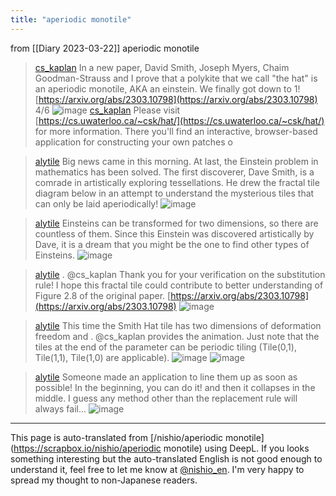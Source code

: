 ```yaml
---
title: "aperiodic monotile"
---
```


from  [[Diary 2023-03-22]]
aperiodic monotile
> [cs_kaplan](https://twitter.com/cs_kaplan/status/1637996332475359232) In a new paper, David Smith, Joseph Myers, Chaim Goodman-Strauss and I prove that a polykite that we call "the hat" is an aperiodic monotile, AKA an einstein. We finally got down to 1!  [https://arxiv.org/abs/2303.10798](https://arxiv.org/abs/2303.10798) 4/6
>  ![image](https://pbs.twimg.com/media/FrtQ6M_WIAE5ns8?format=jpg&name=medium#.png)
> [cs_kaplan](https://twitter.com/cs_kaplan/status/1637996334685863938) Please visit [https://cs.uwaterloo.ca/~csk/hat/](https://cs.uwaterloo.ca/~csk/hat/) for more information. There you'll find an interactive, browser-based application for constructing your own patches o

> [alytile](https://twitter.com/alytile/status/1638093633080692736/photo/1) Big news came in this morning. At last, the Einstein problem in mathematics has been solved. The first discoverer, Dave Smith, is a comrade in artistically exploring tessellations. He drew the fractal tile diagram below in an attempt to understand the mysterious tiles that can only be laid aperiodically!
>  ![image](https://pbs.twimg.com/media/Frur0--agAETCeq?format=jpg&name=medium#.png)

> [alytile](https://twitter.com/alytile/status/1638150997255294976) Einsteins can be transformed for two dimensions, so there are countless of them. Since this Einstein was discovered artistically by Dave, it is a dream that you might be the one to find other types of Einsteins.
>  ![image](https://pbs.twimg.com/profile_images/3063135117/a699f2d33c38f2b6ee52be1b685cb150_normal.jpeg#.png)

> [alytile](https://twitter.com/alytile/status/1638166004487585793) .
>  @cs_kaplan
>   Thank you for your verification on the substitution rule! I hope this fractal tile could contribute to better understanding of Figure 2.8 of the original paper.
>  [https://arxiv.org/abs/2303.10798](https://arxiv.org/abs/2303.10798)
>  ![image](https://pbs.twimg.com/media/FrvvRIgaIAUXpKa?format=jpg&name=medium#.png)

> [alytile](https://twitter.com/alytile/status/1638293498612047872) This time the Smith Hat tile has two dimensions of deformation freedom and .
>  @cs_kaplan
>  provides the animation. Just note that the tiles at the end of the parameter can be periodic tiling (Tile(0,1), Tile(1,1), Tile(1,0) are applicable).
>  ![image](https://pbs.twimg.com/media/Frxi4EmacAAN2mx?format=jpg&name=medium#.png) ![image](https://pbs.twimg.com/profile_images/1485052872886603778/XIKENQso_normal.jpg#.png)

> [alytile](https://twitter.com/alytile/status/1638294091242037248) Someone made an application to line them up as soon as possible!
>  In the beginning, you can do it! and then it collapses in the middle.
>  I guess any method other than the replacement rule will always fail...
>  ![image](https://pbs.twimg.com/media/FrxjWHjacAAJZF6?format=jpg&name=medium#.png)

---
This page is auto-translated from [/nishio/aperiodic monotile](https://scrapbox.io/nishio/aperiodic monotile) using DeepL. If you looks something interesting but the auto-translated English is not good enough to understand it, feel free to let me know at [@nishio_en](https://twitter.com/nishio_en). I'm very happy to spread my thought to non-Japanese readers.